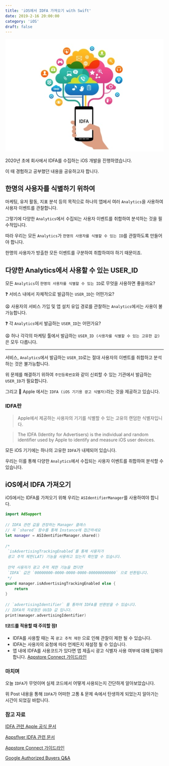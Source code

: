 ```yaml
---
title: 'iOS에서 IDFA 가져오기 with Swift'
date: 2019-2-16 20:00:00
category: 'iOS'
draft: false
---
```


<div align="center">

<img src="./assets/idfa.jpg"/>

</div>

2020년 초에 회사에서 IDFA를 수집하는 iOS 개발을 진행하였습니다.

이 때 경험하고 공부했던 내용을 공유하고자 합니다.

## 한명의 사용자를 식별하기 위하여

마케팅, 유저 활동, 지표 분석 등의 목적으로 하나의 앱에서 여러 `Analytics`을 사용하여 사용자 이벤트를 관찰합니다.

그렇기에 다양한 `Analytics`에서 수집되는 사용자 이벤트를 취합하여 분석하는 것을 필수적입니다.

따라 우리는 모든 `Analytics`가 `한명의 사용자를 식별할 수 있는 ID`를 관찰하도록 만들어야 합니다.

한명의 사용자가 방출한 모든 이벤트를 구분하여 취합하여야 하기 때문이죠.

## 다양한 Analytics에서 사용할 수 있는 USER_ID

모든 `Analytics`이 `한명의 사용자를 식별할 수 있는 ID`로 무엇을 사용하면 좋을까요?

❓ 서비스 내에서 자체적으로 발급하는 `USER_ID`는 어떤가요?

😩 사용자의 서비스 가입 및 앱 설치 유입 경로를 관찰하는 `Analytics`에서는 사용이 불가능합니다.

❓ 각 `Analytics`에서 발급하는 `USER_ID`는 어떤가요?

😩 허나 각각의 마케팅 툴에서 발급하는 `USER_ID (사용자를 식별할 수 있는 고유한 값)` 은 모두 다릅니다.

---
서비스, `Analytics`에서 발급하는 `USER_ID`로는 절대 사용자의 이벤트를 취합하고 분석하는 것은 불가능합니다.

위 문제를 해결하기 위하여 `주민등록번호`와 같이 신뢰할 수 있는 기관에서 발급하는 `USER_ID`가 필요합니다.

그리고  Apple 에서는 `IDFA (iOS 기기용 광고 식별자)`라는 것을 제공하고 있습니다.

### IDFA란

> Apple에서 제공하는 사용자의 기기를 식별할 수 있는 고유의 랜덤한 식별자입니다.

> The IDFA (Identity for Advertisers) is the individual and random identifier used by Apple to identify and measure iOS user devices.

모든 iOS 기기에는 하나의 고유한 `IDFA`가 내제되어 있습니다.

우리는 이를 통해 다양한 `Analytics`에서 수집되는 사용자 이벤트를 취합하여 분석할 수 있습니다.

## iOS에서 IDFA 가져오기

iOS에서는 IDFA를 가져오기 위해 우리는 `ASIdentifierManager`를 사용하여야 합니다.

```swift
import AdSupport

// IDFA 관련 값을 관장하는 Manager 클래스
// 꼭 `shared` 함수를 통해 Instance에 접근하세요
let manager = ASIdentifierManager.shared()

/*
 `isAdvertisingTrackingEnabled`를 통해 사용자가
 광고 추적 제한(LAT) 기능을 사용하고 있는지 확인할 수 있습니다.

 만약 사용자가 광고 추적 제한 기능을 켰다면
 `IDFA` 값은 `00000000-0000-0000-0000-000000000000` 으로 반환됩니다.
 */
guard manager.isAdvertisingTrackingEnabled else {
    return
}

// `advertisingIdentifier` 를 통하여 IDFA를 반환받을 수 있습니다.
// IDFA의 자료형은 UUID 값 입니다.
print(manager.advertisingIdentifier)

```

**❗️코드를 적용할 때 주의할 점❗️**

- IDFA를 사용할 때는 꼭 `광고 추적 제한` 으로 인해 관찰이 제한 될 수 있습니다.
- IDFA는 사용자의 요청에 따라 언제든지 재설정 될 수 있습니다.
- 앱 내에 IDFA를 사용코드가 있다면 앱 제출시 광고 식별자 사용 여부에 대해 답해야합니다. [Appstore Connect 가이드라인](https://help.apple.com/app-store-connect/#/dev301cb2b3e)

### 마치며
오늘 `IDFA`가 무엇이며 실제 코드에서 어떻게 사용되는지 간단하게 알아보았습니다.

위 Post 내용을 통해 `IDFA`가 어떠한 고통 & 문제 속에서 탄생하게 되었는지 알아가는 시간이 되었길 바랍니다.

### 참고 자료

[IDFA 관련 Apple 공식 문서](https://developer.apple.com/documentation/adsupport/asidentifiermanager)

[Appsflyer IDFA 관련 문서](https://support.appsflyer.com/hc/ko/articles/207032086-%EC%95%A0%ED%94%8C%EC%9D%98-%EC%83%88%EB%A1%9C%EC%9A%B4-IDFA-%EA%B0%80%EC%9D%B4%EB%93%9C%EB%9D%BC%EC%9D%B8-IDFA-%EA%B4%80%EB%A0%A8-iOS-%EC%95%B1-%EC%A0%9C%EC%B6%9C-%EB%B0%A9%EB%B2%95)

[Appstore Connect 가이드라인](https://help.apple.com/app-store-connect/#/dev301cb2b3e)

[Google Authorized Buyers Q&A](https://support.google.com/authorizedbuyers/answer/3221407?hl=ko)